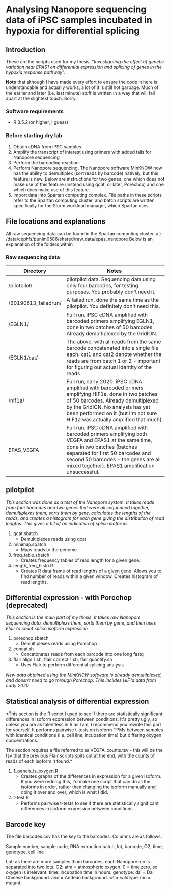 # Analysing Nanopore sequencing data of iPSC samples incubated in hypoxia for differential splicing

## Introduction
These are the scripts used for my thesis, "*Investigating the effect of genetic variation near EPAS1 on differential expression and splicing of genes in the hypoxia response pathway*".

**Note** that although I have made every effort to ensure the code in here is understandable and actually works, a lot of it is still hot garbage. Much of the earlier and later (i.e. last minute) stuff is written in a way that will fall apart at the slightest touch. Sorry.

### Software requirements
- R 3.5.2 (or higher, I guess)

### Before starting dry lab
1. Obtain cDNA from iPSC samples
1. Amplify the transcript of interest using primers with added tails for Nanopore sequencing
1. Perform the barcoding reaction
1. Perform Nanopore sequencing. The Nanopore software MinKNOW now has the ability to demultiplex (sort reads by barcode) natively, but this feature is new. Below are instructions for two genes, one which does not make use of this feature (instead using qcat, or later, Porechop) and one which does make use of this feature.
1. Import data into Spartan computing complex. File paths in these scripts refer to the Spartan computing cluster, and batch scripts are written specifically for the Slurm workload manager, which Spartan uses.

## File locations and explanations
All raw sequencing data can be found in the Spartan computing cluster, at:
	/data/cephfs/punim0586/shared/raw_data/epas_nanopore
Below is an explanation of the folders within
### Raw sequencing data
| Directory | Notes |
|-----------|-------|
| /pilotpilot/ | pilotpilot data. Sequencing data using only four barcodes, for testing purposes. You probably don't need it. |
| /20190613_failedrun/ | A failed run, done the same time as the pilotpilot. You definitely don't need this. |
| /EGLN1/ | Full run. iPSC cDNA amplified with barcoded primers amplifying EGLN1, done in two batches of 50 barcodes. Already demultiplexed by the GridION. |
| /EGLN1/cat/ | The above, with all reads from the same barcode concatenated into a single file each. cat1 and cat2 denote whether the reads are from batch 1 or 2 - important for figuring out actual identity of the reads|
| /hif1a/ | Full run, early 2020. iPSC cDNA amplified with barcoded primers amplifying HIF1a, done in two batches of 50 barcodes. Already demultiplexed by the GridION. No analysis has yet been performed on it (but I'm not sure HIF1a was actually amplified that much)|
| EPAS_VEGFA | Full run. iPSC cDNA amplified with barcoded primers amplifying both VEGFA and EPAS1 at the same time, done in two batches (batches separated for first 50 barcodes and second 50 barcodes - the genes are all mixed together). EPAS1 amplification unsuccessful. |

## pilotpilot
*This section was done as a test of the Nanopore system. It takes reads from four barcodes and two genes that were all sequenced together, demultiplexes them, sorts them by gene, calculates the lengths of the reads, and creates a histogram for each gene giving the distribution of read lengths. This gives a bit of an indication of splice isoforms.*

1. qcat.sbatch
	- Demultiplexes reads using qcat
1. minimap.sbatch
	- Maps reads to the genome
1. freq_table.sbatch
	- Creates frequency tables of read length for a given gene.
1. length_freq_histo.R
	- Creates R data frame of read lengths of a given gene. Allows you to find number of reads within a given window. Creates histogram of read lengths.

## Differential expression - with Porechop (deprecated)
*This section is the main part of my thesis. It takes raw Nanopore sequencing data, demultiplexs them, sorts them by gene, and then uses Flair to count splice isoform expression*

1. porechop.sbatch
	- Demultiplexes reads using Porechop
1. concat.sh
	- Concatonates reads from each barcode into one long fastq
1. flair align 1.sh, flair correct 1.sh, flair quantify.sh
	- Uses Flair to perform differential splicing analysis

*New data obtained using the MinKNOW software is already demultiplexed, and doesn't need to go through Porechop. This inclides HIF1a data from early 2020.*

## Statistical analysis of differential expression
*This section is the R script I used to see if there are statistically significant differences in isoform expression between conditions. It's pretty ugly, so unless you are as talentless in R as I am, I recommend you rewrite this part for yourself. It performs pairwise t-tests on isoform TPMs between samples with identical conditions (i.e. cell line, incubation time) but differing oxygen concentrations.

The section requires a file referred to as VEGFA_counts.tsv - this will be the tsv that the previous Flair scripts spits out at the end, with the counts of reads of each isoform it found.*

1. 1_panels_is_oxygen.R
	- Creates graphs of the differences in expression for a given isoform. If you were redoing this, I'd make one script that can do all the isoforms in order, rather than changing the isoform manually and doing it over and over, which is what I did.
1. t-test.R
	- Performs pairwise t-tests to see if there are statistically significant differences in isoform expression between conditions.

## Barcode key
The file barcodes.csv has the key to the barcodes. Columns are as follows:

Sample number, sample code, RNA extraction batch, lot, barcode, O2, time, genotype, cell line

Lot: as there are more samples tham barcodes, each Nanopore run is separated into two lots.
O2: atm = atmospheric oxygen. 0 = time zero, so oxygen is irrelevant.
time: incubation time in hours.
genotype: dai = Dai Chinese background. and = Andean background. wt = wildtype. mu = mutant.
